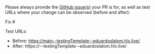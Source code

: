 Please always provide the [GitHub issue(s)](../issues) your PR is for, as well as test URLs where your change can be observed (before and after):

Fix #<gh-issue-id>

Test URLs:
- Before: https://main--testingTemplate--eduardoslalom.hlx.live/
- After: https://<branch>--testingTemplate--eduardoslalom.hlx.live/

